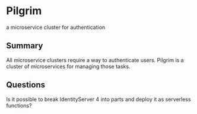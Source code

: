 # Pilgrim
a microservice cluster for authentication

## Summary

All microservice clusters require a way to authenticate users. Pilgrim is a cluster of microservices for managing those tasks.

## Questions

Is it possible to break IdentityServer 4 into parts and deploy it as serverless functions?
